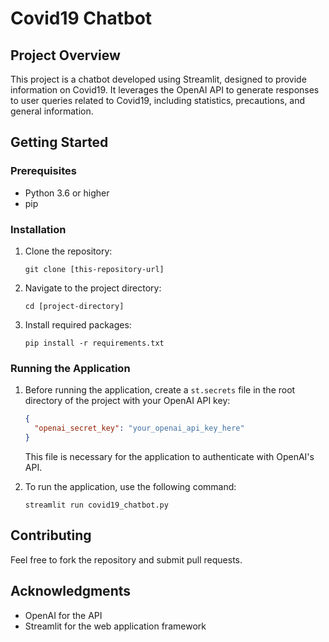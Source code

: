 
# Covid19 Chatbot

## Project Overview
This project is a chatbot developed using Streamlit, designed to provide information on Covid19. It leverages the OpenAI API to generate responses to user queries related to Covid19, including statistics, precautions, and general information.

## Getting Started

### Prerequisites
- Python 3.6 or higher
- pip

### Installation

1. Clone the repository:
   ```
   git clone [this-repository-url]
   ```
2. Navigate to the project directory:
   ```
   cd [project-directory]
   ```
3. Install required packages:
   ```
   pip install -r requirements.txt
   ```

### Running the Application

1. Before running the application, create a `st.secrets` file in the root directory of the project with your OpenAI API key:
   ```json
   {
     "openai_secret_key": "your_openai_api_key_here"
   }
   ```
   This file is necessary for the application to authenticate with OpenAI's API.

2. To run the application, use the following command:
   ```
   streamlit run covid19_chatbot.py
   ```

## Contributing
Feel free to fork the repository and submit pull requests.


## Acknowledgments
- OpenAI for the API
- Streamlit for the web application framework
